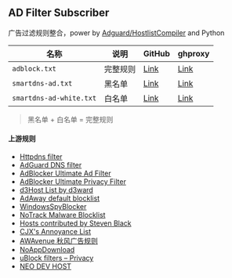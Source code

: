 ## AD Filter Subscriber

广告过滤规则整合，power by [Adguard/HostlistCompiler](https://github.com/AdguardTeam/HostlistCompiler) and Python

| 名称 | 说明 | GitHub | ghproxy |
|---|---|---|---|
| `adblock.txt` | 完整规则 | [Link](https://raw.githubusercontent.com/FlyLoongZ/ad-filters-subscriber/release/adblock.txt) | [Link](https://ghproxy.net/https://raw.githubusercontent.com/FlyLoongZ/ad-filters-subscriber/release/adblock.txt) |
| `smartdns-ad.txt` | 黑名单 | [Link](https://raw.githubusercontent.com/FlyLoongZ/ad-filters-subscriber/release/smartdns-ad.txt) | [Link](https://ghproxy.net/https://raw.githubusercontent.com/FlyLoongZ/ad-filters-subscriber/release/smartdns-ad.txt) |
| `smartdns-ad-white.txt` | 白名单 | [Link](https://raw.githubusercontent.com/FlyLoongZ/ad-filters-subscriber/release/smartdns-ad-white.txt) | [Link](https://ghproxy.net/https://raw.githubusercontent.com/FlyLoongZ/ad-filters-subscriber/release/smartdns-ad-white.txt) |
> 黑名单 + 白名单 = 完整规则

#### 上游规则

- [Httpdns filter](https://github.com/VirgilClyne/GetSomeFries/blob/main/stoverride/HTTPDNS.Block.stoverride)
- [AdGuard DNS filter](https://adguardteam.github.io/HostlistsRegistry/assets/filter_1.txt)
- [AdBlocker Ultimate Ad Filter](https://filters.adavoid.org/ultimate-ad-filter.txt)
- [AdBlocker Ultimate Privacy Filter](https://filters.adavoid.org/ultimate-ad-filter.txt)
- [d3Host List by d3ward](https://raw.githubusercontent.com/d3ward/toolz/master/src/d3host.txt)
- [AdAway default blocklist](https://raw.githubusercontent.com/AdAway/adaway.github.io/master/hosts.txt)
- [WindowsSpyBlocker](https://raw.githubusercontent.com/crazy-max/WindowsSpyBlocker/master/data/hosts/spy.txt)
- [NoTrack Malware Blocklist](https://gitlab.com/quidsup/notrack-blocklists/-/raw/master/malware.hosts)
- [Hosts contributed by Steven Black](https://raw.githubusercontent.com/StevenBlack/hosts/master/data/StevenBlack/hosts)
- [CJX's Annoyance List](https://raw.githubusercontent.com/cjx82630/cjxlist/master/cjx-annoyance.txt)
- [AWAvenue 秋风广告规则](https://raw.githubusercontent.com/TG-Twilight/AWAvenue-Ads-Rule/main/AWAvenue-Ads-Rule.txt)
- [NoAppDownload](https://raw.githubusercontent.com/Noyllopa/NoAppDownload/master/NoAppDownload.txt)
- [uBlock filters – Privacy](https://raw.githubusercontent.com/uBlockOrigin/uAssets/master/filters/privacy.txt)
- [NEO DEV HOST](https://raw.githubusercontent.com/neodevpro/neodevhost/master/adblocker)
